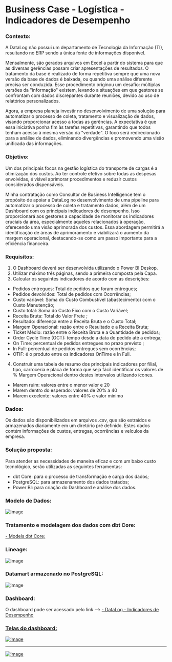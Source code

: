 # Business Case - Logística - Indicadores de Desempenho

### Contexto:
A DataLog não possui um departamento de Tecnologia da Informação (TI), resultando no ERP sendo a única fonte de informações disponível.

Mensalmente, são gerados arquivos em Excel a partir do sistema para que as diversas gerências possam criar apresentações de resultados. O tratamento da base é realizado de forma repetitiva sempre que uma nova versão da base de dados é baixada, ou quando uma análise diferente precisa ser conduzida. Esse procedimento originou um desafio: múltiplas versões da "informação" existem, levando a situações em que gestores se confrontam com dados discrepantes durante reuniões, devido ao uso de relatórios personalizados.

Agora, a empresa planeja investir no desenvolvimento de uma solução para automatizar o processo de coleta, tratamento e visualização de dados, visando proporcionar acesso a todas as gerências. A expectativa é que essa iniciativa ponha fim às tarefas repetitivas, garantindo que todos tenham acesso à mesma versão da "verdade". O foco será redirecionado para a análise de dados, eliminando divergências e promovendo uma visão unificada das informações.

### Objetivo:
Um dos principais focos na gestão logística do transporte de cargas é a otimização dos custos. Ao ter controle efetivo sobre todas as despesas envolvidas, é viável aprimorar procedimentos e reduzir custos considerados dispensáveis.

Minha contratação como Consultor de Business Intelligence tem o propósito de apoiar a DataLog no desenvolvimento de uma pipeline para automatizar o processo de coleta e tratamento dados, além de um Dashboard com os principais indicadores de desempenho. Isso proporcionará aos gestores a capacidade de monitorar os indicadores cruciais da área, especialmente aqueles relacionados à operação, oferecendo uma visão aprimorada dos custos. Essa abordagem permitirá a identificação de áreas de aprimoramento e viabilizará o aumento da margem operacional, destacando-se como um passo importante para a eficiência financeira.

### Requisitos:
1. O Dashboard deverá ser desenvolvida utilizando o Power BI Deskop. 
2. Utilizar máximo três páginas, sendo a primeira composta pela Capa. 
3. Calcular os seguintes indicadores de acordo com as descrições: 
- Pedidos entregues: Total de pedidos que foram entregues;
- Pedidos devolvidos: Total de pedidos com Ocorrências;
- Custo variável: Soma do Custo Combustível (abastecimento) com o Custo Manutenção; 
- Custo total: Soma do Custo Fixo com o Custo Variável;
- Receita Bruta: Total do Valor Frete ;
- Resultado: diferença entre a Receita Bruta e o Custo Total;
- Margem Operacional: razão entre o Resultado e a Receita Bruta;
- Ticket Médio: razão entre o Receita Bruta e a Quantidade de pedidos;
- Order Cycle Time (OCT): tempo desde a data do pedido até a entrega;
- On Time: percentual de pedidos entregues no prazo previsto ;
- In Full: percentual de pedidos entregues sem ocorrências;
- OTIF: é o produto entre os indicadores OnTime e In Full.
4. Construir uma tabela de resumo dos principais indicadores por filial, tipo, carroceria e placa de forma que seja fácil identificar os valores de % Margem Operacional dentro destes intervalos utilizando ícones.  
- Marem ruim: valores entre o menor valor e 20  
- Marem dentro do esperado: valores de 20% a 40  
- Marem excelente: valores entre 40% e valor mínimo

### Dados:
Os dados são disponibilizados em arquivos .csv, que são extraídos e armazenados diariamente em um diretório pré definido.
Estes dados contém informações de custos, entregas, ocorrências e veículos da empresa.

### Solução proposta:
Para atender as necessidades de maneira eficaz e com um baixo custo tecnológico, serão utilizadas as seguintes ferramentas:
- dbt Core: para o processo de transformação e carga dos dados;
- PostgreSQL: para armazenamento dos dados tratados;
- Power BI: para criação do Dashboard e análise dos dados.

### Modelo de Dados:
![image](https://github.com/JevertonFlores/AE_business_case_DataLog/assets/36814309/eba5e978-bee9-458f-8a17-7e407851fc07)

### Tratamento e modelagem dos dados com dbt Core:
<a href="https://github.com/JevertonFlores/AE_business_case_DataLog/tree/main/modelss">- Models dbt Core;</a>

### Lineage:
![image](https://github.com/JevertonFlores/AE_business_case_DataLog/assets/36814309/60f5816b-a025-4268-9718-bb73d9a5704a)

### Datamart armazenado no PostgreSQL:
![image](https://github.com/JevertonFlores/AE_business_case_DataLog/assets/36814309/632abe2e-09ee-4f04-9f8b-c59b0e70fb03)

### Dashboard:
O dashboard pode ser acessado pelo link --> 
<a href="https://app.powerbi.com/view?r=eyJrIjoiZDQ1NzY2MmYtMjJkOC00YTU0LTlhYzAtNGRjZjA1YmNiMWU5IiwidCI6ImRlYzg2NmVlLWFkZjAtNGIxZC1hMWJhLTdhODZjODY0OTRiZCJ9">- DataLog - Indicadores de Desempenho

### Telas do dashboard:

![image](https://github.com/JevertonFlores/AE_business_case_DataLog/assets/36814309/4beafa17-e5ae-45ff-9e7a-d8b2301f9079)

-----------------------------
![image](https://github.com/JevertonFlores/AE_business_case_DataLog/assets/36814309/32546b36-258a-4646-8a6b-fb703e5bac3d)


